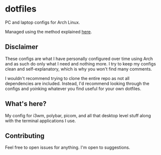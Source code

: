 # dotfiles
PC and laptop configs for Arch Linux. 

Managed using the method explained [here](https://www.atlassian.com/git/tutorials/dotfiles).

## Disclaimer

These configs are what I have personally configured over time using Arch and as such do only what I need and nothing more.
I try to keep my configs clean and self-explanatory, which is why you won't find many comments.

I wouldn't recommend trying to clone the entire repo as not all dependencies are included.
Instead, I'd recommend looking through the configs and yoinking whatever you find useful for your own dotfiles.

## What's here?

My config for i3wm, polybar, picom, and all that desktop level stuff along with the terminal applications I use.

## Contributing

Feel free to open issues for anything. I'm open to suggestions.
